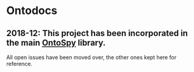 # Ontodocs

## 2018-12: This project has been incorporated in the main [OntoSpy](https://github.com/lambdamusic/Ontospy) library.

All open issues have been moved over, the other ones kept here for reference.

